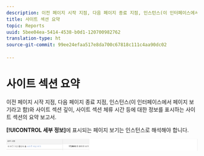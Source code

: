 ```yaml
---
description: 이전 페이지 시작 지점, 다음 페이지 종료 지점, 인스턴스(이 인터페이스에서 페이지 보기라고 함)와 사이트 섹션 깊이, 사이트 섹션 체류 시간 등에 대한 정보를 표시하는 사이트 섹션의 요약 보고서.
title: 사이트 섹션 요약
topic: Reports
uuid: 5bee04ea-5414-4538-b0d1-120700982762
translation-type: ht
source-git-commit: 99ee24efaa517e8da700c67818c111c4aa90dc02

---
```



# 사이트 섹션 요약

이전 페이지 시작 지점, 다음 페이지 종료 지점, 인스턴스(이 인터페이스에서 페이지 보기라고 함)와 사이트 섹션 깊이, 사이트 섹션 체류 시간 등에 대한 정보를 표시하는 사이트 섹션의 요약 보고서.

**[!UICONTROL 세부 정보]**&#x200B;에 표시되는 페이지 보기는 인스턴스로 해석해야 합니다.

![](assets/site_sec_summ.png)


